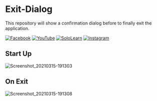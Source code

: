 # Exit-Dialog
This repository will show a confirmation dialog before to finally exit the application.

[![Facebook](https://img.shields.io/badge/facebook-%231877F2.svg?&style=for-the-badge&logo=facebook&logoColor=white)](https://www.facebook.com/rovie.programmer15) 
[![YouTube](https://img.shields.io/badge/youtube-%23FF0000.svg?&style=for-the-badge&logo=youtube&logoColor=white)](https://www.youtube.com/c/RovieFrancisco15)
[![SoloLearn](https://img.shields.io/badge/sololearn-%8088FF88.svg?&style=for-the-badge&logo=sololearn&logoColor=white)](https://www.sololearn.com/Profile/7001002/?ref=app)
[![Instagram](https://img.shields.io/badge/instagram-%23e4405f.svg?&style=for-the-badge&logo=instagram&logoColor=white)](https://www.instagram.com/franz0515)

## Start Up
![Screenshot_20210315-191303](https://user-images.githubusercontent.com/40444648/111144884-9f700380-85c2-11eb-889d-e041c708fc2a.png)

## On Exit
![Screenshot_20210315-191308](https://user-images.githubusercontent.com/40444648/111144904-a72fa800-85c2-11eb-9eae-7c37694c004f.png)
